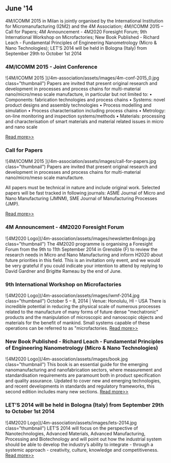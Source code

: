 ## June '14

4M/ICOMM 2015 in Milan is jointly organised by the International Institution for Micromanufacturing (I2M2) and the 4M Association; 4M/ICOMM 2015 – Call for Papers; 4M Announcement - 4M2020 Foresight Forum; 9th International Workshop on Microfactories; New Book Published - Richard Leach - Fundamental Principles of Engineering Nanometrology (Micro & Nano Technologies); LET’S 2014 will be held in Bologna (Italy) from September 29th to October 1st 2014
<!--break-->
### 4M/ICOMM 2015 - Joint Conference

![4M/ICOMM 2015 ](/4m-association/assets/images/4m-conf-2015_0.jpg class="thumbnail")
Papers are invited that present original research and development in processes and process chains for multi-material nano/micro/meso scale manufacture, in particular but not limited to:
•    Components: fabrication technologies and process chains
•    Systems: novel product designs and assembly technologies
•    Process modelling and simulation
•    Process characterisation including process chains
•    Metrology: on-line monitoring and inspection systems/methods
•    Materials: processing and characterisation of smart materials and material related issues in micro and nano scale

[Read more>>](http://www.4m-icomm-2015.polimi.it/index.php)

### Call for Papers

![4M/ICOMM 2015 ](/4m-association/assets/images/call-for-papers.jpg class="thumbnail")
Papers are invited that present original research and development in processes and process chains for multi-material nano/micro/meso scale manufacture.

All papers must be technical in nature and include original work. Selected papers will be fast tracked in following journals: ASME Journal of Micro and Nano Manufacturing (JMNM), SME Journal of Manufacturing Processes (JMP).

[Read more>>](http://www.4m-icomm-2015.polimi.it/call.php)

### 4M Announcement - 4M2020 Foresight Forum

![4M2020 Logo](/4m-association/assets/images/newsletter4mlogo.jpg class="thumbnail")
The 4M2020 programme is organising a Foresight Forum from the 9th to 11th September 2014 in Grenoble (F) to review the research needs in Micro and Nano Manufacturing and inform H2020 about future priorities in this field.  This is an invitation only event, and we would be very grateful if you could indicate your intention to attend by replying to David Gardner and Brigitte Rameau by the end of June.


### 9th International Workshop on Microfactories

![4M2020 Logo](/4m-association/assets/images/iwmf-2014.jpg class="thumbnail")
October 5 – 8, 2014 | Venue: Honolulu, HI - USA
There is incredible potential in reducing the physical scale of numerous processes related to the manufacture of many forms of future dense "mechatronic" products and the manipulation of microscopic and nanoscopic objects and materials for the benefit of mankind. Small systems capable of these operations can be referred to as "microfactories. [Read more>>](http://iwmf2014.northwestern.edu/)


### New Book Published - Richard Leach - Fundamental Principles of Engineering Nanometrology (Micro & Nano Technologies)

![4M2020 Logo](/4m-association/assets/images/book.jpg class="thumbnail")
This book is an essential guide for the emerging nanomanufacturing and nanofabrication sectors, where measurement and standardisation requirements are paramount both in product specification and quality assurance. Updated to cover new and emerging technologies, and recent developments in standards and regulatory frameworks, this second edition includes many new sections. [Read more>>](http://www.amazon.co.uk/product-reviews/1455777536/ref=dp_top_cm_cr_acr_txt?ie=UTF8&showViewpoints=1)


### LET’S 2014 will be held in Bologna (Italy) from September 29th to October 1st 2014

![4M2020 Logo](/4m-association/assets/images/lets-2014.jpg class="thumbnail")
LET’S 2014 will focus on the perspective of Nanotechnologies, Advanced Materials, Advanced Manufacturing, Processing and Biotechnology and will point out how the industrial system should be able to develop the industry’s ability to integrate - through a systemic approach - creativity, culture, knowledge and competitiveness.
[Read more>>](http://www.lets2014.eu/)